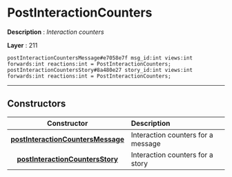 # PostInteractionCounters

**Description** : *Interaction counters*

**Layer** : 211

```tl
postInteractionCountersMessage#e7058e7f msg_id:int views:int forwards:int reactions:int = PostInteractionCounters;
postInteractionCountersStory#8a480e27 story_id:int views:int forwards:int reactions:int = PostInteractionCounters;
```

---

## Constructors

| Constructor | Description |
| :---: | :--- |
| [**postInteractionCountersMessage**](constructor/postInteractionCountersMessage) | Interaction counters for a message |
| [**postInteractionCountersStory**](constructor/postInteractionCountersStory) | Interaction counters for a story |